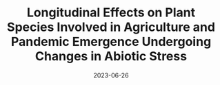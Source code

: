 ---
title: "Longitudinal Effects on Plant Species Involved in Agriculture and Pandemic Emergence Undergoing Changes in Abiotic Stress"
collection: publications
category: manuscripts
permalink: /publication/2023-06-26-longitudinal-effects-on-plant-species
excerpt: 'Conference paper studying abiotic stress impacts on agriculture and pandemic risk in plant species over time.'
date: 2023-06-26
venue: 'ACM Conference'
slidesurl: ''
paperurl: ''
bibtexurl: ''
citation: 'Cashman, M., Vergara, V. G. M., Lane, M., et al. (2023). “Longitudinal Effects on Plant Species Involved in Agriculture and Pandemic Emergence Undergoing Changes in Abiotic Stress.” <i>ACM Conference</i>.'
---